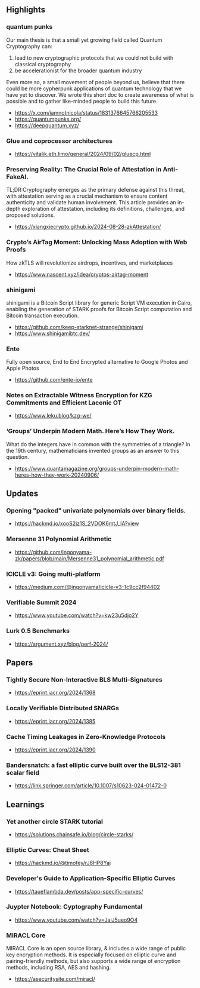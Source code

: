 ## Highlights
### quantum punks
Our main thesis is that a small yet growing field called Quantum Cryptography can:
1) lead to new cryptographic protocols that we could not build with classical cryptography
2) be accelerationist for the broader quantum industry
   
Even more so, a small movement of people beyond us, believe that there could be more cypherpunk applications of quantum technology that we have yet to discover.
We wrote this short doc to create awareness of what is possible and to gather like-minded people to build this future.
- <https://x.com/iamnotnicola/status/1831376645766205533>
- <https://quantumpunks.org/>
- <https://deepquantum.xyz/>

### Glue and coprocessor architectures
- <https://vitalik.eth.limo/general/2024/09/02/gluecp.html>
### Preserving Reality: The Crucial Role of Attestation in Anti-FakeAI.
TL;DR:Cryptography emerges as the primary defense against this threat, with attestation serving as a crucial mechanism to ensure content authenticity and validate human involvement. This article provides an in-depth exploration of attestation, including its definitions, challenges, and proposed solutions.
- <https://xiangxiecrypto.github.io/2024-08-28-zkAttestation/>

### Crypto’s AirTag Moment: Unlocking Mass Adoption with Web Proofs
How zkTLS will revolutionize airdrops, incentives, and marketplaces
- <https://www.nascent.xyz/idea/cryptos-airtag-moment>


### shinigami
shinigami is a Bitcoin Script library for generic Script VM execution in Cairo, enabling the generation of STARK proofs for Bitcoin Script computation and Bitcoin transaction execution.
- <https://github.com/keep-starknet-strange/shinigami>
- <https://www.shinigamibtc.dev/>

### Ente
Fully open source, End to End Encrypted alternative to Google Photos and Apple Photos
- <https://github.com/ente-io/ente>

### Notes on Extractable Witness Encryption for KZG Commitments and Efficient Laconic OT
- <https://www.leku.blog/kzg-we/>
### ‘Groups’ Underpin Modern Math. Here’s How They Work.
What do the integers have in common with the symmetries of a triangle? In the 19th century, mathematicians invented groups as an answer to this question.
- <https://www.quantamagazine.org/groups-underpin-modern-math-heres-how-they-work-20240906/>

## Updates
### Opening "packed" univariate polynomials over binary fields.
- <https://hackmd.io/xooS2jz1S_2VDOK6mtJ_lA?view>

### Mersenne 31 Polynomial Arithmetic
- <https://github.com/ingonyama-zk/papers/blob/main/Mersenne31_polynomial_arithmetic.pdf>
### ICICLE v3: Going multi-platform
- <https://medium.com/@ingonyama/icicle-v3-1c9cc2f94402>
### Verifiable Summit 2024
- <https://www.youtube.com/watch?v=kw23u5djo2Y>
### Lurk 0.5 Benchmarks
- <https://argument.xyz/blog/perf-2024/>

## Papers
### Tightly Secure Non-Interactive BLS Multi-Signatures
- <https://eprint.iacr.org/2024/1368>
### Locally Verifiable Distributed SNARGs
- <https://eprint.iacr.org/2024/1385>
### Cache Timing Leakages in Zero-Knowledge Protocols
- <https://eprint.iacr.org/2024/1390>
### Bandersnatch: a fast elliptic curve built over the BLS12-381 scalar field
- <https://link.springer.com/article/10.1007/s10623-024-01472-0>

## Learnings
### Yet another circle STARK tutorial
- <https://solutions.chainsafe.io/blog/circle-starks/>
### Elliptic Curves: Cheat Sheet
- <https://hackmd.io/@timofey/rJ8HP8Yaj>
### Developer's Guide to Application-Specific Elliptic Curves
- <https://taueflambda.dev/posts/app-specific-curves/>
### Juypter Notebook: Cyptography Fundamental
- <https://www.youtube.com/watch?v=JaiJ5ueo9O4>
### MIRACL Core 
MIRACL Core  is an open source library, & includes a wide range of public key encryption methods. It is especially focused on elliptic curve and pairing-friendly methods, but also supports a wide range of encryption methods, including RSA, AES and hashing.
- <https://asecuritysite.com/miracl/>
